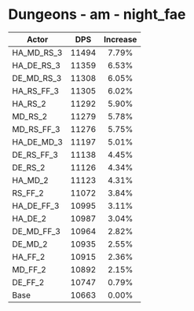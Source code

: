 # Dungeons - am - night_fae
| Actor | DPS | Increase |
|---|:---:|:---:|
|HA_MD_RS_3|11494|7.79%|
|HA_DE_RS_3|11359|6.53%|
|DE_MD_RS_3|11308|6.05%|
|HA_RS_FF_3|11305|6.02%|
|HA_RS_2|11292|5.90%|
|MD_RS_2|11279|5.78%|
|MD_RS_FF_3|11276|5.75%|
|HA_DE_MD_3|11197|5.01%|
|DE_RS_FF_3|11138|4.45%|
|DE_RS_2|11126|4.34%|
|HA_MD_2|11123|4.31%|
|RS_FF_2|11072|3.84%|
|HA_DE_FF_3|10995|3.11%|
|HA_DE_2|10987|3.04%|
|DE_MD_FF_3|10964|2.82%|
|DE_MD_2|10935|2.55%|
|HA_FF_2|10915|2.36%|
|MD_FF_2|10892|2.15%|
|DE_FF_2|10747|0.79%|
|Base|10663|0.00%|
